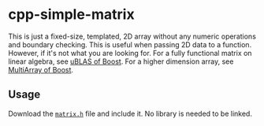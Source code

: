 
# cpp-simple-matrix

This is just a fixed-size, templated, 2D array without any numeric operations and boundary checking. This is useful when passing 2D data to a function. However, if it's not what you are looking for. For a fully functional matrix on linear algebra, see [uBLAS of Boost](https://www.google.com/search?q=boost+ublas). For a higher dimension array, see [MultiArray of Boost](https://www.google.com/search?q=boost+multiarray).

## Usage

Download the [`matrix.h`](https://raw.github.com/YiPo/cpp-simple-matrix/master/matrix.h) file and include it. No library is needed to be linked.

